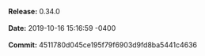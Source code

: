 **Release:** 
0.34.0
<br><br>**Date:** 
2019-10-16 15:16:59 -0400
<br><br>**Commit:** 
4511780d045ce195f79f6903d9fd8ba5441c4636
